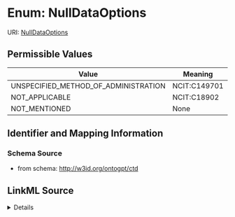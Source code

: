 # Enum: NullDataOptions



URI: [NullDataOptions](NullDataOptions.md)

## Permissible Values

| Value | Meaning | Description |
| --- | --- | --- |
| UNSPECIFIED_METHOD_OF_ADMINISTRATION | NCIT:C149701 |  |
| NOT_APPLICABLE | NCIT:C18902 |  |
| NOT_MENTIONED | None |  |









## Identifier and Mapping Information







### Schema Source


* from schema: http://w3id.org/ontogpt/ctd




## LinkML Source

<details>
```yaml
name: NullDataOptions
from_schema: http://w3id.org/ontogpt/ctd
rank: 1000
permissible_values:
  UNSPECIFIED_METHOD_OF_ADMINISTRATION:
    text: UNSPECIFIED_METHOD_OF_ADMINISTRATION
    meaning: NCIT:C149701
  NOT_APPLICABLE:
    text: NOT_APPLICABLE
    meaning: NCIT:C18902
    aliases:
    - not applicable
    - N/A
  NOT_MENTIONED:
    text: NOT_MENTIONED

```
</details>

